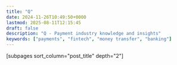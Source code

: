 ```yaml
---
title: "Q"
date: 2024-11-26T10:49:50+0000
lastmod: 2025-08-11T12:15:45
draft: false
description: "Q - Payment industry knowledge and insights"
keywords: ["payments", "fintech", "money transfer", "banking"]
---
```


[subpages sort_column="post_title" depth="2"]